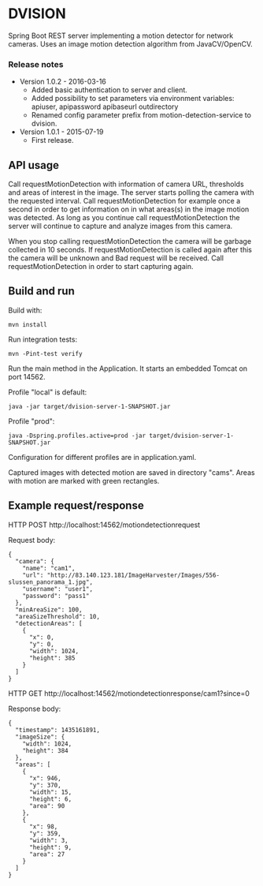# DVISION

Spring Boot REST server implementing a motion detector for network cameras. Uses an image motion detection algorithm
from JavaCV/OpenCV.

### Release notes
* Version 1.0.2 - 2016-03-16
   * Added basic authentication to server and client.
   * Added possibility to set parameters via environment variables: apiuser, apipassword apibaseurl outdirectory
   * Renamed config parameter prefix from motion-detection-service to dvision.
* Version 1.0.1 - 2015-07-19
   * First release.

## API usage

Call requestMotionDetection with information of camera URL, thresholds and areas of interest in the image.
The server starts polling the camera with the requested interval. Call requestMotionDetection for example once a second
in order to get information on in what areas(s) in the image motion was detected. As long as you continue call 
requestMotionDetection the server will continue to capture and analyze images from this camera.

When you stop calling requestMotionDetection the camera will be garbage collected in 10 seconds. If
requestMotionDetection is called again after this the camera will be unknown and Bad request will be received.
Call requestMotionDetection in order to start capturing again.

## Build and run

Build with:
   
``` 
mvn install
``` 

Run integration tests:

``` 
mvn -Pint-test verify
``` 

Run the main method in the Application. It starts an embedded Tomcat on port 14562.

Profile "local" is default:
``` 
java -jar target/dvision-server-1-SNAPSHOT.jar
``` 

Profile "prod":
``` 
java -Dspring.profiles.active=prod -jar target/dvision-server-1-SNAPSHOT.jar
``` 

Configuration for different profiles are in application.yaml.


Captured images with detected motion are saved in directory "cams". Areas with motion are marked with green 
rectangles.

## Example request/response

HTTP POST http://localhost:14562/motiondetectionrequest

Request body:
``` 
{
  "camera": {
    "name": "cam1",
    "url": "http://83.140.123.181/ImageHarvester/Images/556-slussen_panorama_1.jpg",
    "username": "user1",
    "password": "pass1"
  },
  "minAreaSize": 100,
  "areaSizeThreshold": 10,
  "detectionAreas": [
    {
      "x": 0,
      "y": 0,
      "width": 1024,
      "height": 385
    }
  ]
}
``` 

HTTP GET http://localhost:14562/motiondetectionresponse/cam1?since=0

Response body:

``` 
{
  "timestamp": 1435161891,
  "imageSize": {
    "width": 1024,
    "height": 384
  },
  "areas": [
    {
      "x": 946,
      "y": 370,
      "width": 15,
      "height": 6,
      "area": 90
    },
    {
      "x": 98,
      "y": 359,
      "width": 3,
      "height": 9,
      "area": 27
    }
  ]
}
``` 
